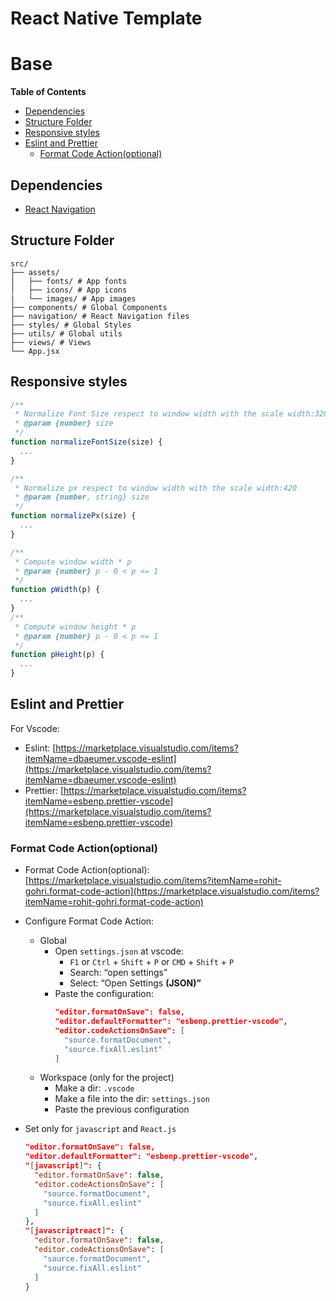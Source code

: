 # React Native Template

# Base

**Table of Contents**

<!-- START doctoc generated TOC please keep comment here to allow auto update -->
<!-- DON'T EDIT THIS SECTION, INSTEAD RE-RUN doctoc TO UPDATE -->

- [Dependencies](#dependencies)
- [Structure Folder](#structure-folder)
- [Responsive styles](#responsive-styles)
- [Eslint and Prettier](#eslint-and-prettier)
  - [Format Code Action(optional)](#format-code-actionoptional)

<!-- END doctoc generated TOC please keep comment here to allow auto update -->

## Dependencies

- [React Navigation](https://reactnavigation.org/)

## Structure Folder

```
src/
├── assets/
│   ├── fonts/ # App fonts
│   ├── icons/ # App icons
|   └── images/ # App images
├── components/ # Global Components
├── navigation/ # React Navigation files
├── styles/ # Global Styles
├── utils/ # Global utils
├── views/ # Views
└── App.jsx
```

## Responsive styles

```js
/**
 * Normalize Font Size respect to window width with the scale width:320
 * @param {number} size
 */
function normalizeFontSize(size) {
  ...
}

/**
 * Normalize px respect to window width with the scale width:420
 * @param {number, string} size
 */
function normalizePx(size) {
  ...
}

/**
 * Compute window width * p
 * @param {number} p - 0 < p <= 1
 */
function pWidth(p) {
  ...
}
/**
 * Compute window height * p
 * @param {number} p - 0 < p <= 1
 */
function pHeight(p) {
  ...
}
```

## Eslint and Prettier

For Vscode:

- Eslint: [https://marketplace.visualstudio.com/items?itemName=dbaeumer.vscode-eslint](https://marketplace.visualstudio.com/items?itemName=dbaeumer.vscode-eslint)
- Prettier: [https://marketplace.visualstudio.com/items?itemName=esbenp.prettier-vscode](https://marketplace.visualstudio.com/items?itemName=esbenp.prettier-vscode)

### Format Code Action(optional)

- Format Code Action(optional): [https://marketplace.visualstudio.com/items?itemName=rohit-gohri.format-code-action](https://marketplace.visualstudio.com/items?itemName=rohit-gohri.format-code-action)

* Configure Format Code Action:

  - Global
    - Open `settings.json` at vscode:
      - `F1` or `Ctrl` + `Shift` + `P` or `CMD` + `Shift` + `P`
      - Search: “open settings”
      - Select: “Open Settings **(JSON)”**
    - Paste the configuration:
      ```json
      "editor.formatOnSave": false,
      "editor.defaultFormatter": "esbenp.prettier-vscode",
      "editor.codeActionsOnSave": [
        "source.formatDocument",
        "source.fixAll.eslint"
      ]
      ```
  - Workspace (only for the project)
    - Make a dir: `.vscode`
    - Make a file into the dir: `settings.json`
    - Paste the previous configuration

* Set only for `javascript` and `React.js`

  ```json
  "editor.formatOnSave": false,
  "editor.defaultFormatter": "esbenp.prettier-vscode",
  "[javascript]": {
    "editor.formatOnSave": false,
    "editor.codeActionsOnSave": [
      "source.formatDocument",
      "source.fixAll.eslint"
    ]
  },
  "[javascriptreact]": {
    "editor.formatOnSave": false,
    "editor.codeActionsOnSave": [
      "source.formatDocument",
      "source.fixAll.eslint"
    ]
  }
  ```
